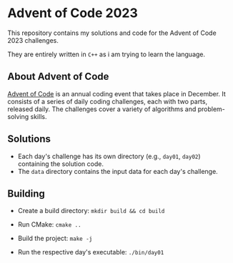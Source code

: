 # Advent of Code 2023 

This repository contains my solutions and code for the Advent of Code 2023 challenges.

They are entirely written in `C++` as i am trying to learn the language.

## About Advent of Code

[Advent of Code](https://adventofcode.com/) is an annual coding event that takes place in December. It consists of a series of daily coding challenges, each with two parts, released daily. The challenges cover a variety of algorithms and problem-solving skills.

## Solutions

- Each day's challenge has its own directory (e.g., `day01`, `day02`) containing the solution code.
- The `data` directory contains the input data for each day's challenge.

## Building

- Create a build directory: `mkdir build && cd build`

- Run CMake: `cmake ..`

- Build the project: `make -j`

- Run the respective day's executable: `./bin/day01`
